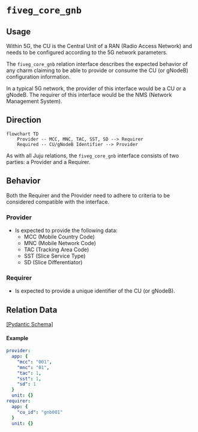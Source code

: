 # `fiveg_core_gnb`

## Usage

Within 5G, the CU is the Central Unit of a RAN (Radio Access Network) and needs to be configured according to the 5G network parameters.

The `fiveg_core_gnb` relation interface describes the expected behavior of any charm claiming to be able to provide or consume the CU (or gNodeB) configuration information.

In a typical 5G network, the provider of this interface would be a CU or a gNodeB. The requirer of this interface would be the NMS (Network Management System).

## Direction

```mermaid
flowchart TD
    Provider -- MCC, MNC, TAC, SST, SD --> Requirer
    Required -- CU/gNodeB Identifier --> Provider
```

As with all Juju relations, the `fiveg_core_gnb` interface consists of two parties: a Provider and a Requirer.

## Behavior

Both the Requirer and the Provider need to adhere to criteria to be considered compatible with the interface.

### Provider

- Is expected to provide the following data:
  - MCC (Mobile Country Code)
  - MNC (Mobile Network Code)
  - TAC (Tracking Area Code)
  - SST (Slice Service Type)
  - SD (Slice Differentiator)
    

### Requirer

- Is expected to provide a unique identifier of the CU (or gNodeB).

## Relation Data

[\[Pydantic Schema\]](./schema.py)

#### Example

```yaml
provider:
  app: {
    "mcc": "001",
    "mnc": "01",
    "tac": 1,
    "sst": 1,
    "sd": 1
  }
  unit: {}
requirer:
  app: {
    "cu_id": "gnb001"
  }
  unit: {}
```
